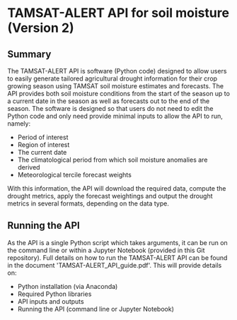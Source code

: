 # TAMSAT-ALERT API for soil moisture (Version 2)

## Summary

The TAMSAT-ALERT API is software (Python code) designed to allow users to easily generate tailored agricultural drought information for their crop growing season using TAMSAT soil moisture estimates and forecasts. The API provides both soil moisture conditions from the start of the season up to a current date in the season as well as forecasts out to the end of the season. The software is designed so that users do not need to edit the Python code and only need provide minimal inputs to allow the API to run, namely:

* Period of interest
* Region of interest
* The current date
* The climatological period from which soil moisture anomalies are derived
* Meteorological tercile forecast weights

With this information, the API will download the required data, compute the drought metrics, apply the forecast weightings and output the drought metrics in several formats, depending on the data type.

## Running the API

As the API is a single Python script which takes arguments, it can be run on the command line or within a Jupyter Notebook (provided in this Git repository).
Full details on how to run the TAMSAT-ALERT API can be found in the document 'TAMSAT-ALERT_API_guide.pdf'. This will provide details on:
* Python installation (via Anaconda)
* Required Python libraries
* API inputs and outputs
* Running the API (command line or Jupyter Notebook)

